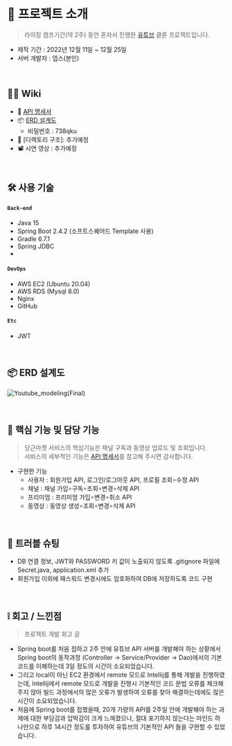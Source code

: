 # 📝 프로젝트 소개
>라이징 캠프기간(약 2주) 동안 혼자서 진행한 [유튜브](https://www.youtube.com/) 클론 프로젝트입니다.  
- 제작 기간 : 2022년 12월 11일 ~ 12월 25일  
- 서버 개발자 : 뎁스(본인)

</br>

## 💁‍♂️ Wiki
- 📰 [API 명세서](https://docs.google.com/spreadsheets/d/1JuW5yt8tvZ3sx_hiWTesqtDn_ihmU_4J/edit#gid=514363059 )
- 📦 [ERD 설계도](https://aquerytool.com/aquerymain/index/?rurl=f9df6444-acbe-4991-a7d8-c5f6fd088abd)    
    - 비밀번호 : 738qku    
- 📁 [디렉토리 구조]: 추가예정
- 📽 시연 영상 : 추가예정


</br>

## 🛠 사용 기술
#### `Back-end`
  - Java 15
  - Spring Boot 2.4.2 (소프트스퀘어드 Template 사용)
  - Gradle 6.7.1
  - Spring JDBC 
  - 
#### `DevOps`  
  - AWS EC2 (Ubuntu 20.04)  
  - AWS RDS (Mysql 8.0)
  - Nginx
  - GitHub
#### `Etc`  
  - JWT

</br>

## 📦 ERD 설계도
![Youtube_modeling(Final)](https://user-images.githubusercontent.com/62496215/157594667-bdfef997-3913-4eb5-bda8-f696f0c790a7.png)
</br>

</br>


## 🔎 핵심 기능 및 담당 기능
>당근마켓 서비스의 핵심기능은 채널 구독과 동영상 업로드 및 조회입니다.  
>서비스의 세부적인 기능은 [API 명세서](https://docs.google.com/spreadsheets/d/1JuW5yt8tvZ3sx_hiWTesqtDn_ihmU_4J/edit#gid=514363059)를 참고해 주시면 감사합니다.   
- 구현한 기능  
    - 사용자 : 회원가입 API, 로그인/로그아웃 API, 프로필 조회∘수정 API
    - 채널 : 채널 가입∘구독∘조회∘변경∘삭제 API
    - 프리미엄 : 프리미엄 가입∘변경∘취소 API
    - 동영상 : 동영상 생성∘조회∘변경∘삭제 API   

</br>


## 🌟 트러블 슈팅
- DB 연결 정보, JWT와 PASSWORD 키 값이 노출되지 않도록 .gitignore 파일에 Secret.java, application.xml 추가
- 회원가입 이외에 패스워드 변경시에도 암호화하여 DB에 저장하도록 코드 구현

</br>


## ❕ 회고 / 느낀점
>프로젝트 개발 회고 글   
- Spring boot를 처음 접하고 2주 안에 유튜브 API 서버를 개발해야 하는 상황에서 Spring boot의 동작과정 (Controller -> Service/Provider -> Dao)에서의 기본 코드를 이해하는데 3일 정도의 시간이 소요되었습니다.
- 그리고 local이 아닌 EC2 환경에서 remote 모드로 Intellij를 통해 개발을 진행하였는데, Intellij에서 remote 모드로 개발을 진행시 기본적인 코드 문법 오류를 체크해 주지 않아 빌드 과정에서의 많은 오류가 발생하여 오류를 찾아 해결하는데에도 많은 시간이 소요되었습니다.
- 처음에 Spring boot를 접했을때, 20개 가량의 API를 2주일 안에 개발해야 하는 과제에 대한 부담감과 압박감이 크게 느껴졌으나, 절대 포기하지 않는다는 마인드 하나만으로 하루 14시간 정도를 투자하여 유튜브의 기본적인 API 들을 구현할 수 있었습니다.




 
